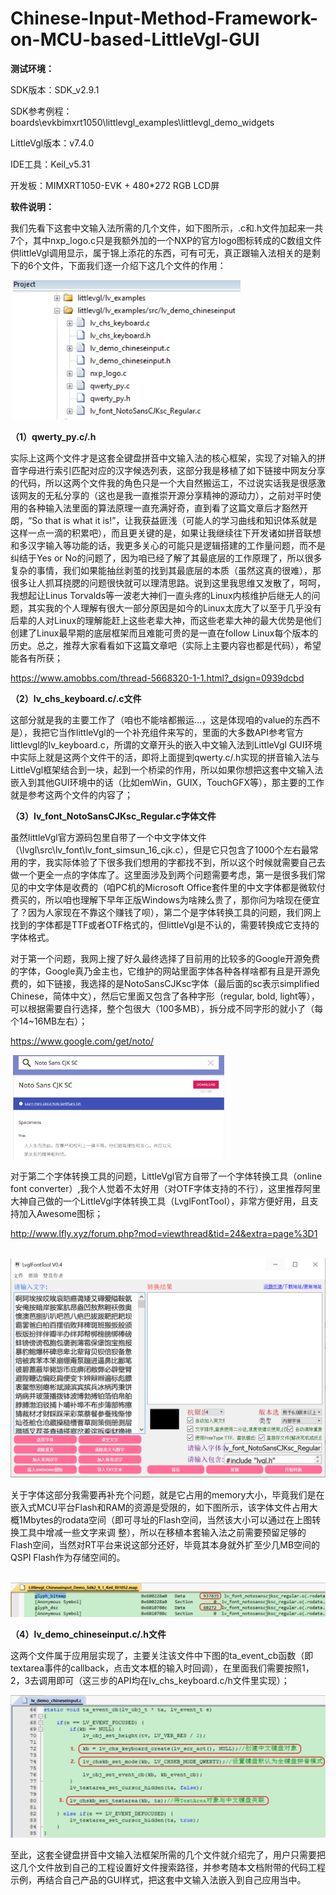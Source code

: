 # Chinese-Input-Method-Framework-on-MCU-based-LittleVgl-GUI
**测试环境：**

SDK版本：SDK_v2.9.1

SDK参考例程：boards\evkbimxrt1050\littlevgl_examples\littlevgl_demo_widgets

LittleVgl版本：v7.4.0

IDE工具：Keil_v5.31

开发板：MIMXRT1050-EVK + 480*272 RGB LCD屏

**软件说明：**

我们先看下这套中文输入法所需的几个文件，如下图所示，.c和.h文件加起来一共7个，其中nxp_logo.c只是我额外加的一个NXP的官方logo图标转成的C数组文件供littleVgl调用显示，属于锦上添花的东西，可有可无，真正跟输入法相关的是剩下的6个文件，下面我们逐一介绍下这几个文件的作用：  

​                                             <img src=".figure/files_diagram.png" style="zoom:67%;" />

**（1）qwerty_py.c/.h**

​        实际上这两个文件才是这套全键盘拼音中文输入法的核心框架，实现了对输入的拼音字母进行索引匹配对应的汉字候选列表，这部分我是移植了如下链接中网友分享的代码，所以这两个文件我的角色只是一个大自然搬运工，不过说实话我是很感激该网友的无私分享的（这也是我一直推崇开源分享精神的源动力），之前对平时使用的各种输入法里面的算法原理一直充满好奇，直到看了这篇文章后才豁然开朗，“So that is what it is!”，让我获益匪浅（可能人的学习曲线和知识体系就是这样一点一滴的积累吧），而且更关键的是，如果让我继续往下开发诸如拼音联想和多汉字输入等功能的话，我更多关心的可能只是逻辑搭建的工作量问题，而不是纠结于Yes or No的问题了，因为咱已经了解了其最底层的工作原理了，所以很多复杂的事情，我们如果能抽丝剥茧的找到其最底层的本质（虽然这真的很难），那很多让人抓耳挠腮的问题很快就可以理清思路。说到这里我思维又发散了，呵呵，我想起让Linus Torvalds等一波老大神们一直头疼的Linux内核维护后继无人的问题，其实我的个人理解有很大一部分原因是如今的Linux太庞大了以至于几乎没有后辈的人对Linux的理解能赶上这些老辈大神，而这些老辈大神的最大优势是他们创建了Linux最早期的底层框架而且难能可贵的是一直在follow Linux每个版本的历史。总之，推荐大家看看如下这篇文章吧（实际上主要内容也都是代码），希望能各有所获；

https://www.amobbs.com/thread-5668320-1-1.html?_dsign=0939dcbd

**（2）lv_chs_keyboard.c/.c文件**

​        这部分就是我的主要工作了（咱也不能啥都搬运…，这是体现咱的value的东西不是），我把它当作littleVgl的一个补充组件来写的，里面的大多数API参考官方littlevgl的lv_keyboard.c，所谓的文章开头的嵌入中文输入法到LittleVgl GUI环境中实际上就是这两个文件干的活，即将上面提到qwerty.c/.h实现的拼音输入法与LittleVgl框架结合到一块，起到一个桥梁的作用，所以如果你想把这套中文输入法嵌入到其他GUI环境中的话（比如emWin，GUIX，TouchGFX等），那主要的工作就是参考这两个文件的内容了；

**（3）lv_font_NotoSansCJKsc_Regular.c字体文件**

​        虽然littleVgl官方源码包里自带了一个中文字体文件（\lvgl\src\lv_font\lv_font_simsun_16_cjk.c），但是它只包含了1000个左右最常用的字，我实际体验了下很多我们想用的字都找不到，所以这个时候就需要自己去做一个更全一点的字体库了。这里面涉及到两个问题需要考虑，第一是很多我们常见的中文字体是收费的（咱PC机的Microsoft Office套件里的中文字体都是微软付费买的，所以咱也理解下早年正版Windows为啥辣么贵了，那你问为啥现在便宜了？因为人家现在不靠这个赚钱了呗），第二个是字体转换工具的问题，我们网上找到的字体都是TTF或者OTF格式的，但littleVgl是不认的，需要转换成它支持的字体格式。

​        对于第一个问题，我网上搜了好久最终选择了目前用的比较多的Google开源免费的字体，Google真乃金主也，它维护的网站里面字体各种各样啥都有且是开源免费的，如下链接，我选择的是NotoSansCJKsc字体（最后面的sc表示simplified Chinese，简体中文），然后它里面又包含了各种字形（regular, bold, light等），可以根据需要自行选择，整个包很大（100多MB），拆分成不同字形的就小了（每个14~16MB左右）；

https://www.google.com/get/noto/

​                                           <img src=".figure/Google_fonts.png" style="zoom: 33%;" />

​        对于第二个字体转换工具的问题，LittleVgl官方自带了一个字体转换工具（online font converter）,我个人觉着不太好用（对OTF字体支持的不行），这里推荐阿里大神自己做的一个LittleVgl字体转换工具（LvglFontTool），非常方便好用，且支持加入Awesome图标；

http://www.lfly.xyz/forum.php?mod=viewthread&tid=24&extra=page%3D1

​                               <img src=".figure/LvglFontTool.png" style="zoom: 50%;" />

​         关于字体这部分我需要再补充个问题，就是它占用的memory大小，毕竟我们是在嵌入式MCU平台Flash和RAM的资源是受限的，如下图所示，该字体文件占用大概1Mbytes的rodata空间（即可寻址的Flash空间，当然该大小可以通过在上图转换工具中增减一些文字来调 整），所以在移植本套输入法之前需要预留足够的Flash空间，当然对RT平台来说这部分还好，毕竟其本身就外扩至少几MB空间的QSPI Flash作为存储空间的。

​                     <img src=".figure/mapfile.png" style="zoom: 50%;" />

**（4）lv_demo_chineseinput.c/.h文件**

​        这两个文件属于应用层实现了，主要关注该文件中下图的ta_event_cb函数（即textarea事件的callback，点击文本框的输入时回调），在里面我们需要按照1，2，3去调用即可（这三步的API均在lv_chs_keyboard.c/h文件里实现）；

​                           <img src=".figure/lv_demo_chineseinput_c.png" style="zoom:50%;" />

​        至此，这套全键盘拼音中文输入法框架所需的几个文件就介绍完了，用户只需要把这几个文件放到自己的工程设置好文件搜索路径，并参考随本文档附带的代码工程示例，再结合自己产品的GUI样式，把这套中文输入法嵌入到自己应用当中。
